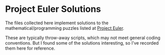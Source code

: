 # Project Euler Solutions
The files collected here implement solutions to the mathematical/programming puzzles listed at [Project Euler](http://projecteuler.net/).

These are typically throw-away scripts, which may not meet general coding conventions. But I found some of the solutions interesting, so I've recorded them here for reference.